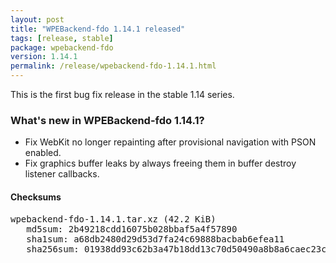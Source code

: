 ```yaml
---
layout: post
title: "WPEBackend-fdo 1.14.1 released"
tags: [release, stable]
package: wpebackend-fdo
version: 1.14.1
permalink: /release/wpebackend-fdo-1.14.1.html
---
```


This is the first bug fix release in the stable 1.14 series.

### What's new in WPEBackend-fdo 1.14.1?

- Fix WebKit no longer repainting after provisional navigation with
  PSON enabled.
- Fix graphics buffer leaks by always freeing them in buffer destroy
  listener callbacks.

#### Checksums

<pre>
wpebackend-fdo-1.14.1.tar.xz (42.2 KiB)
   md5sum: 2b49218cdd16075b028bbaf5a4f57890
   sha1sum: a68db2480d29d53d7fa24c69888bacbab6efea11
   sha256sum: 01938dd93c62b3a47b18dd13c70d50490a8b8a6caec23c8550a3dbdbcc6bbb50
</pre>
